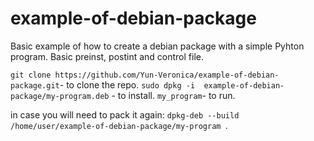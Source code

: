 # example-of-debian-package

Basic example of how to create a debian package with a simple Pyhton program. Basic preinst, postint and control file. 

``` git clone https://github.com/Yun-Veronica/example-of-debian-package.git ```- to clone the repo.
``` sudo dpkg -i  example-of-debian-package/my-program.deb ``` - to install.
``` my_program ```- to run.

in case you will need to pack it again: ```dpkg-deb --build /home/user/example-of-debian-package/my-program ```.
